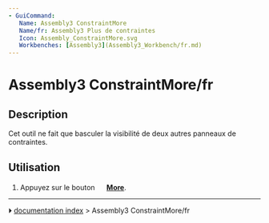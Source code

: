 ```yaml
---
- GuiCommand:
   Name: Assembly3 ConstraintMore
   Name/fr: Assembly3 Plus de contraintes
   Icon: Assembly_ConstraintMore.svg
   Workbenches: [Assembly3](Assembly3_Workbench/fr.md)
---
```


# Assembly3 ConstraintMore/fr

## Description

Cet outil ne fait que basculer la visibilité de deux autres panneaux de contraintes.

## Utilisation

1.  Appuyez sur le bouton **<img src="images/Assembly_ConstraintMore.svg" width=16px> [More](Assembly3_ConstraintMore/fr.md)**.



---
⏵ [documentation index](../README.md) > Assembly3 ConstraintMore/fr
